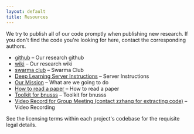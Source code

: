 ```yaml
---
layout: default
title: Resources
---
```

We try to publish all of our code promptly when publishing new research.  If
you don't find the code you're looking for here, contact the corresponding
authors.

 * [github](https://github.com/bnusss/) &ndash; Our research github
 * [wiki](http://wiki.swarma.net/) &ndash; Our research wiki
 * [swarma club](http://swarma.org) &ndash; Swarma Club
 * [Deep Learning Server Instructions](https://shimo.im/docs/QSfHhg4Epv0H2dFv) &ndash; Server Instructions
 * [Our Mission](https://shimo.im/docs/ZsD7qlEo59g2ufGr/) &ndash; What are we going to do
 * [How to read a paper](https://bnusss.github.io/resource/how_to_read_a_paper.pdf) &ndash; How to read a paper
 * [Toolkit for bnusss](https://github.com/bnusss/bnusss_toolkit) &ndash; Toolkit for bnusss
 * [Video Record for Group Meeting (contact zzhang for extracting code)](https://pan.baidu.com/s/1VWUWIBZH-txaMsEt5LLpTw) &ndash; Video Recording

See the licensing terms within each project's codebase for the requisite legal details.
